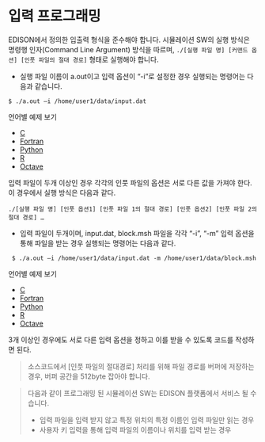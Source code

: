 # 입력 프로그래밍

 EDISON에서 정의한 입출력 형식을 준수해야 합니다.
시뮬레이션 SW의 실행 방식은 명령행 인자(Command Line Argument) 방식을 따르며, ```./[실행 파일 명] [커맨드 옵션] [인풋 파일의 절대 경로]``` 형태로 실행해야 합니다.

- 실행 파일 이름이 a.out이고 입력 옵션이 “-i”로 설정한 경우 실행되는 명령어는 다음과 같습니다.
```linux
$ ./a.out –i /home/user1/data/input.dat
```
언어별 예제 보기

 - [C](../03_C/00_Inputfile_Open.md)
 - [Fortran]()
 - [Python]()
 - [R]()
 - [Octave]()

입력 파일이 두개 이상인 경우 각각의 인풋 파일의 옵션은 서로 다른 값을 가져야 한다. 이 경우에서 실행 방식은 다음과 같다.

```
./[실행 파일 명] [인풋 옵션1] [인풋 파일 1의 절대 경로] [인풋 옵션2] [인풋 파일 2의 절대 경로] …
```

 - 입력 파일이 두개이며, input.dat, block.msh 파일을 각각 “-i”, “-m” 입력 옵션을 통해 파일을 받는 경우 실행되는 명령어는 다음과 같다.
 ```
  $ ./a.out –i /home/user1/data/input.dat -m /home/user1/data/block.msh
 ```

 언어별 예제 보기

  - [C](../03_C/02_Inputfile_Open_Case2.md)
  - [Fortran](../04_Fortran/02_Inputfile_Open_Case2.md)
  - [Python]()
  - [R]()
  - [Octave]()


3개 이상인 경우에도 서로 다른 입력 옵션을 정하고 이를 받을 수 있도록 코드를 작성하면 된다.

>소스코드에서 [인풋 파일의 절대경로] 처리를 위해 파일 경로를 버퍼에 저장하는 경우, 버퍼 공간을 512byte 잡아야 합니다.

>다음과 같이 프로그래밍 된 시뮬레이션 SW는 EDISON 플랫폼에서 서비스 될 수 습니다.
> - 입력 파일을 입력 받지 않고 특정 위치의 특정 이름인 입력 파일만 읽는 경우
> - 사용자 키 입력을 통해 입력 파일의 이름이나 위치를 입력 받는 경우
